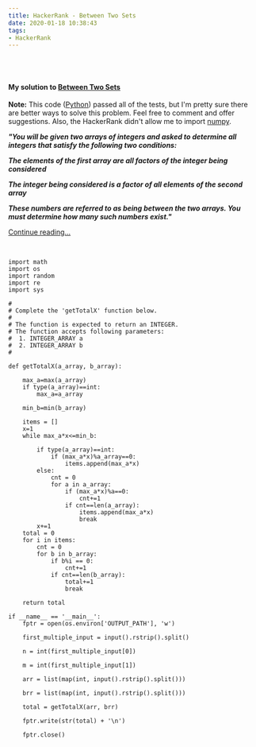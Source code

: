 ```yaml
---
title: HackerRank - Between Two Sets 
date: 2020-01-18 10:38:43
tags:
- HackerRank
---
```


<br>
<br>
 

<h4>My solution to <a href="https://www.hackerrank.com/challenges/between-two-sets/problem">Between Two Sets</a></h4>



<strong>Note:</strong> This code ([Python](https://www.python.org/)) passed all of the tests, but I'm pretty sure there are better ways to solve this problem. Feel free to comment and offer suggestions. Also, the HackerRank didn't allow me to import [numpy](https://numpy.org/).


<strong><i>"You will be given two arrays of integers and asked to determine all integers that satisfy the following two conditions:

The elements of the first array are all factors of the integer being considered 

The integer being considered is a factor of all elements of the second array

These numbers are referred to as being between the two arrays. You must determine how many such numbers exist."</i></strong>

[Continue reading...](https://www.hackerrank.com/challenges/between-two-sets/problem)


<br>

```
import math
import os
import random
import re
import sys

#
# Complete the 'getTotalX' function below.
#
# The function is expected to return an INTEGER.
# The function accepts following parameters:
#  1. INTEGER_ARRAY a
#  2. INTEGER_ARRAY b
#

def getTotalX(a_array, b_array):

    max_a=max(a_array)
    if type(a_array)==int: 
        max_a=a_array
     
    min_b=min(b_array)
    
    items = [] 
    x=1
    while max_a*x<=min_b: 
        
        if type(a_array)==int:
            if (max_a*x)%a_array==0:
                items.append(max_a*x)
        else:
            cnt = 0
            for a in a_array: 
                if (max_a*x)%a==0:
                    cnt+=1
                if cnt==len(a_array):
                    items.append(max_a*x)
                    break
        x+=1
    total = 0 
    for i in items: 
        cnt = 0 
        for b in b_array: 
            if b%i == 0:
                cnt+=1
            if cnt==len(b_array):
                total+=1
                break

    return total

if __name__ == '__main__':
    fptr = open(os.environ['OUTPUT_PATH'], 'w')

    first_multiple_input = input().rstrip().split()

    n = int(first_multiple_input[0])

    m = int(first_multiple_input[1])

    arr = list(map(int, input().rstrip().split()))

    brr = list(map(int, input().rstrip().split()))

    total = getTotalX(arr, brr)

    fptr.write(str(total) + '\n')

    fptr.close()

```

<br>
<br>